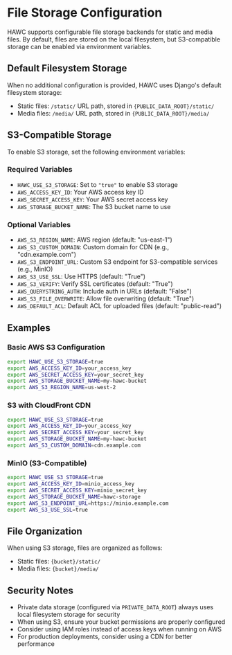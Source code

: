 # File Storage Configuration

HAWC supports configurable file storage backends for static and media files. By default, files are stored on the local filesystem, but S3-compatible storage can be enabled via environment variables.

## Default Filesystem Storage

When no additional configuration is provided, HAWC uses Django's default filesystem storage:

- Static files: `/static/` URL path, stored in `{PUBLIC_DATA_ROOT}/static/`
- Media files: `/media/` URL path, stored in `{PUBLIC_DATA_ROOT}/media/`

## S3-Compatible Storage

To enable S3 storage, set the following environment variables:

### Required Variables

- `HAWC_USE_S3_STORAGE`: Set to `"true"` to enable S3 storage
- `AWS_ACCESS_KEY_ID`: Your AWS access key ID
- `AWS_SECRET_ACCESS_KEY`: Your AWS secret access key
- `AWS_STORAGE_BUCKET_NAME`: The S3 bucket name to use

### Optional Variables

- `AWS_S3_REGION_NAME`: AWS region (default: "us-east-1")
- `AWS_S3_CUSTOM_DOMAIN`: Custom domain for CDN (e.g., "cdn.example.com")
- `AWS_S3_ENDPOINT_URL`: Custom S3 endpoint for S3-compatible services (e.g., MinIO)
- `AWS_S3_USE_SSL`: Use HTTPS (default: "True")
- `AWS_S3_VERIFY`: Verify SSL certificates (default: "True")
- `AWS_QUERYSTRING_AUTH`: Include auth in URLs (default: "False")
- `AWS_S3_FILE_OVERWRITE`: Allow file overwriting (default: "True")
- `AWS_DEFAULT_ACL`: Default ACL for uploaded files (default: "public-read")

## Examples

### Basic AWS S3 Configuration

```bash
export HAWC_USE_S3_STORAGE=true
export AWS_ACCESS_KEY_ID=your_access_key
export AWS_SECRET_ACCESS_KEY=your_secret_key
export AWS_STORAGE_BUCKET_NAME=my-hawc-bucket
export AWS_S3_REGION_NAME=us-west-2
```

### S3 with CloudFront CDN

```bash
export HAWC_USE_S3_STORAGE=true
export AWS_ACCESS_KEY_ID=your_access_key
export AWS_SECRET_ACCESS_KEY=your_secret_key
export AWS_STORAGE_BUCKET_NAME=my-hawc-bucket
export AWS_S3_CUSTOM_DOMAIN=cdn.example.com
```

### MinIO (S3-Compatible)

```bash
export HAWC_USE_S3_STORAGE=true
export AWS_ACCESS_KEY_ID=minio_access_key
export AWS_SECRET_ACCESS_KEY=minio_secret_key
export AWS_STORAGE_BUCKET_NAME=hawc-storage
export AWS_S3_ENDPOINT_URL=https://minio.example.com
export AWS_S3_USE_SSL=true
```

## File Organization

When using S3 storage, files are organized as follows:

- Static files: `{bucket}/static/`
- Media files: `{bucket}/media/`

## Security Notes

- Private data storage (configured via `PRIVATE_DATA_ROOT`) always uses local filesystem storage for security
- When using S3, ensure your bucket permissions are properly configured
- Consider using IAM roles instead of access keys when running on AWS
- For production deployments, consider using a CDN for better performance